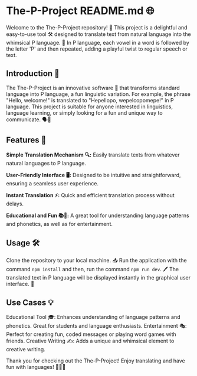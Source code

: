 # The-P-Project README.md 🌐
Welcome to the The-P-Project repository! 🚀 This project is a delightful and easy-to-use tool 🛠️ designed to translate text from natural language into the whimsical P language. 🎉 In P language, each vowel in a word is followed by the letter 'P' and then repeated, adding a playful twist to regular speech or text.

## Introduction 📖
The The-P-Project is an innovative software 🌟 that transforms standard language into P language, a fun linguistic variation. For example, the phrase "Hello, welcome!" is translated to "Hepellopo, wepelcopomepe!" in P language. This project is suitable for anyone interested in linguistics, language learning, or simply looking for a fun and unique way to communicate. 🗣️🎈

## Features 🌟
**Simple Translation Mechanism 🔍:** Easily translate texts from whatever natural languages to P language.

**User-Friendly Interface 🖥️:** Designed to be intuitive and straightforward, ensuring a seamless user experience.

**Instant Translation ⚡:** Quick and efficient translation process without delays.

**Educational and Fun 📚🎉:** A great tool for understanding language patterns and phonetics, as well as for entertainment.


## Usage 🛠️
Clone the repository to your local machine. 📥
Run the application with the command `npm install` and then, run the command `npm run dev`. 🖊️
The translated text in P language will be displayed instantly in the graphical user interface. 📃


## Use Cases 💡
Educational Tool 🎓: Enhances understanding of language patterns and phonetics. Great for students and language enthusiasts.
Entertainment 🎭: Perfect for creating fun, coded messages or playing word games with friends.
Creative Writing ✍️: Adds a unique and whimsical element to creative writing.


Thank you for checking out the The-P-Project! Enjoy translating and have fun with languages! 🎉🌐💬
